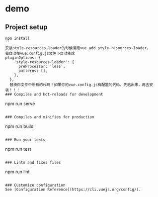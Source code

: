 # demo

## Project setup
```
npm install
``
安装style-resources-loader的时候请用vue add style-resources-loader，
会自动在vue.config.js文件下自动生成
pluginOptions: {
    'style-resources-loader': {
      preProcessor: 'less',
      patterns: [],
    },
  },
  替换你文件中所有的代码！如果你的vue.config.js有配置的代码，先粘出来，再去安装！！！
### Compiles and hot-reloads for development
```
npm run serve
```

### Compiles and minifies for production
```
npm run build
```

### Run your tests
```
npm run test
```

### Lints and fixes files
```
npm run lint
```

### Customize configuration
See [Configuration Reference](https://cli.vuejs.org/config/).
